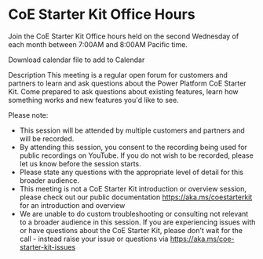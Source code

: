 # CoE Starter Kit Office Hours

Join the CoE Starter Kit Office hours held on the second Wednesday of each month between 7:00AM and 8:00AM Pacific time.

Download calendar file to add to Calendar

Description
This meeting is a regular open forum for customers and partners to learn and ask questions about the Power Platform CoE Starter Kit. Come prepared to ask questions about existing features, learn how something works and new features you'd like to see.

Please note:

- This session will be attended by multiple customers and partners and will be recorded.
- By attending this session, you consent to the recording being used for public recordings on YouTube. If you do not wish to be recorded, please let us know before the session starts.
- Please state any questions with the appropriate level of detail for this broader audience.
- This meeting is not a CoE Starter Kit introduction or overview session, please check out our public documentation https://aka.ms/coestarterkit for an introduction and overview
- We are unable to do custom troubleshooting or consulting not relevant to a broader audience in this session. If you are experiencing issues with or have questions about the CoE Starter Kit, please don't wait for the call - instead raise your issue or questions via https://aka.ms/coe-starter-kit-issues 
